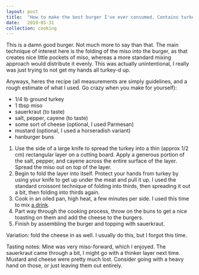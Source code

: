 ```yaml
---
layout: post
title:  "How to make the best burger I've ever consumed. Contains turkey and miso."
date:   2019-05-31
collection: cooking
---
```


This is a damn good burger. Not much more to say than that. The main technique of interest here is the folding of the miso into the burger, as that creates nice little pockets of miso, whereas a more standard mixing approach would distribute it evenly. This was actually unintentional, I really was just trying to not get my hands all turkey-d up.

Anyways, heres the recipe (all measurements are simply guidelines, and a rough estimate of what I used. Go crazy when you make for yourself):
- 1/4 lb ground turkey
- 1 tbsp miso
- sauerkraut (to taste)
- salt, pepper, cayene (to taste)
- some sort of cheese (optional, I used Parmesan)
- mustard (optional, I used a horseradish variant)
- hanburger buns

1. Use the side of a large knife to spread the turkey into a thin (approx 1/2 cm) rectangular layer on a cutting board. Apply a generous portion of the salt, pepper, and cayene across the entire surface of the layer. Spread the miso out on top of the layer.
1. Begin to fold the layer into itself. Protect your hands from turkey by using your knife to get up under the meat and pull it up. I used the standard croissont technique of folding into thirds, then spreading it out a bit, then folding into thirds again.
1. Cook in an oiled pan, high heat, a few minutes per side. I used this time to mix [a drink](https://www.youtube.com/watch?v=21FYGS5YZUg).
1. Part way through the cooking process, throw on the buns to get a nice toasting on them and add the cheese to the burgers.
1. Finish by assembling the burger and topping with sauerkraut.

Variation: fold the cheese in as well. I usually do this, but I forgot this time.

Tasting notes: Mine was very miso-forward, which I enjoyed. The sauerkraut came through a bit, I might go with a thinker layer next time. Mustard and cheese were pretty much lost. Consider going with a heavy hand on those, or just leaving them out entirely.